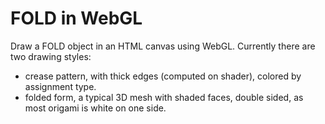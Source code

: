 # FOLD in WebGL

Draw a FOLD object in an HTML canvas using WebGL. Currently there are two drawing styles:

- crease pattern, with thick edges (computed on shader), colored by assignment type.
- folded form, a typical 3D mesh with shaded faces, double sided, as most origami is white on one side.
